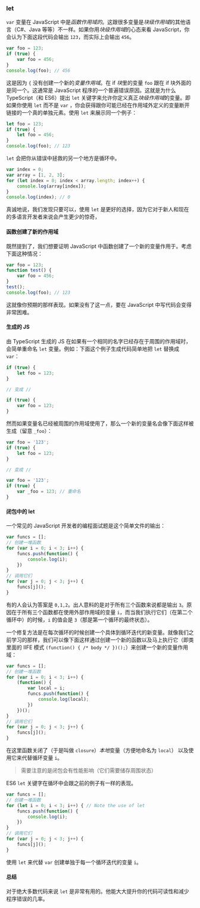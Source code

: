 ### let

`var` 变量在 JavaScript 中是*函数作用域的*。这跟很多变量是*块级作用域*的其他语言（C#、Java 等等）不一样。如果你用*块级作用域*的心态来看 JavaScript，你会认为下面这段代码会输出 `123`，而实际上会输出 `456`。

```ts
var foo = 123;
if (true) {
    var foo = 456;
}
console.log(foo); // 456
```
这是因为 `{` 没有创建一个新的*变量作用域*。在 if *块*里的变量 `foo` 跟在 if 块外面的是同一个。这通常是 JavaScript 程序的一个普遍错误原因。这就是为什么 TypeScript（和 ES6）提出 `let` 关键字来允许你定义真正*块级作用域*的变量。即如果你使用 `let` 而不是 `var` ，你会获得跟你可能已经在作用域外定义的变量断开链接的一个真的单独元素。使用 `let` 来展示同一个例子：

```ts
let foo = 123;
if (true) {
    let foo = 456;
}
console.log(foo); // 123
```

`let` 会把你从错误中拯救的另一个地方是循环中。 

```ts
var index = 0;
var array = [1, 2, 3];
for (let index = 0; index < array.length; index++) {
    console.log(array[index]);
}
console.log(index); // 0
```
真诚地说，我们发现只要可以，使用 `let` 是更好的选择，因为它对于新人和现在的多语言开发者来说会产生更少的惊奇，

#### 函数创建了新的作用域
既然提到了，我们想要证明 JavaScript 中函数创建了一个新的变量作用于。考虑下面这种情况：

```ts
var foo = 123;
function test() {
    var foo = 456;
}
test();
console.log(foo); // 123
```
这就像你预期的那样表现。如果没有了这一点，要在 JavaScript 中写代码会变得非常困难。

#### 生成的 JS
由 TypeScript 生成的 JS 在如果有一个相同的名字已经存在于周围的作用域时，会简单重命名 `let` 变量。例如：下面这个例子生成代码简单地把 `let` 替换成 `var`：

```ts
if (true) {
    let foo = 123;
}

// 变成 //

if (true) {
    var foo = 123;
}
```
然而如果变量名已经被周围的作用域使用了，那么一个新的变量名会像下面这样被生成（留意 `_foo`）：

```ts
var foo = '123';
if (true) {
    let foo = 123;
}

// 变成 //

var foo = '123';
if (true) {
    var _foo = 123; // 重命名
}
```

#### 闭包中的 let
一个常见的 JavaScript 开发者的编程面试题是这个简单文件的输出：

```ts
var funcs = [];
// 创建一堆函数
for (var i = 0; i < 3; i++) {
    funcs.push(function() {
        console.log(i);
    })
}
// 调用它们
for (var j = 0; j < 3; j++) {
    funcs[j]();
}
```
有的人会认为答案是 `0,1,2`。出人意料的是对于所有三个函数来说都是输出 `3`。原因在于所有三个函数都在使用外部作用域的变量 `i`，而当我们执行它们（在第二个循环中）的时候，`i` 的值会是 `3`（那是第一个循环的最终状态）。

一个修复方法是在每次循环的时候创建一个具体到循环迭代的新变量。就像我们之前学习的那样，我们可以像下面这样通过创建一个新的函数以及马上执行它（即类里面的 IIFE 模式 `(function() { /* body */ })();`）来创建一个新的变量作用域：

```ts
var funcs = [];
// 创建一堆函数
for (var i = 0; i < 3; i++) {
    (function() {
        var local = i;
        funcs.push(function() {
            console.log(local);
        })
    })();
}
// 调用它们
for (var j = 0; j < 3; j++) {
    funcs[j]();
}
```
在这里函数关闭了（于是叫做 `closure`）*本地*变量（方便地命名为 `local`） 以及使用它来代替循环变量 `i`。

> 需要注意的是闭包会有性能影响（它们需要储存周围状态）

ES6 `let` 关键字在循环中会跟之前的例子有一样的表现。

```ts
var funcs = [];
// 创建一堆函数
for (let i = 0; i < 3; i++) { // Note the use of let
    funcs.push(function() {
        console.log(i);
    })
}
// 调用它们
for (var j = 0; j < 3; j++) {
    funcs[j]();
}
```

使用 `let` 来代替 `var` 创建单独于每一个循环迭代的变量 `i`。 

#### 总结
对于绝大多数代码来说 `let` 是非常有用的。他能大大提升你的代码可读性和减少程序错误的几率。



[](https://github.com/olov/defs/blob/master/loop-closures.md)
